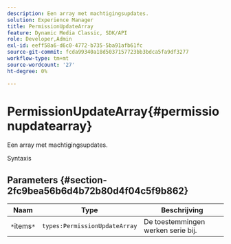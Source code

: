 ```yaml
---
description: Een array met machtigingsupdates.
solution: Experience Manager
title: PermissionUpdateArray
feature: Dynamic Media Classic, SDK/API
role: Developer,Admin
exl-id: eeff58a6-d6c0-4772-b735-5ba91afb61fc
source-git-commit: fcda99340a18d5037157723bb3bdca5fa9df3277
workflow-type: tm+mt
source-wordcount: '27'
ht-degree: 0%

---
```


# PermissionUpdateArray{#permissionupdatearray}

Een array met machtigingsupdates.

Syntaxis

## Parameters {#section-2fc9bea56b6d4b72b80d4f04c5f9b862}

| Naam | Type | Beschrijving |
|---|---|---|
| `*`items`*` | `types:PermissionUpdateArray` | De toestemmingen werken serie bij. |
